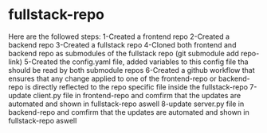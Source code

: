 # fullstack-repo
Here are the followed steps:
1-Created a frontend repo
2-Created a backend repo
3-Created a fullstack repo
4-Cloned both frontend and backend repo as submodules of the fullstack repo (git submodule add repo-link)
5-Created the config.yaml file, added variables to this config file tha should be read by both submodule repos
6-Created a github workflow that ensures that any change applied to one of the frontend-repo or backend-repo is directly reflected to the repo specific file inside the fullstack-repo
7-update client.py file in frontend-repo and comfirm that the updates are automated and shown in fullstack-repo aswell
8-update server.py file in backend-repo and comfirm that the updates are automated and shown in fullstack-repo aswell